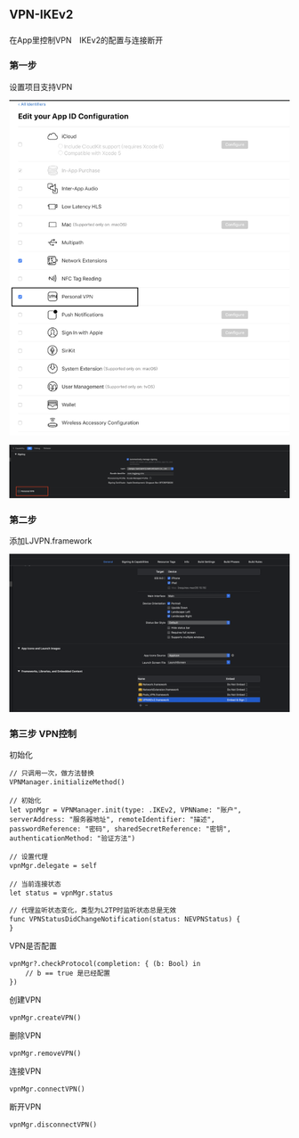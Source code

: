 ## VPN-IKEv2

###
在App里控制VPN　IKEv2的配置与连接断开

### 第一步 　

设置项目支持VPN

![Screenshot](https://raw.githubusercontent.com/ZhuGuiLei/VPN/master/img/01.png)

![Screenshot](https://raw.githubusercontent.com/ZhuGuiLei/VPN/master/img/02.png)


### 第二步 　

添加LJVPN.framework

![Screenshot](https://raw.githubusercontent.com/ZhuGuiLei/VPN/master/img/03.png)

### 第三步  VPN控制

初始化
```
// 只调用一次，做方法替换
VPNManager.initializeMethod()

// 初始化
let vpnMgr = VPNManager.init(type: .IKEv2, VPNName: "账户", serverAddress: "服务器地址", remoteIdentifier: "描述", passwordReference: "密码", sharedSecretReference: "密钥", authenticationMethod: "验证方法")

// 设置代理
vpnMgr.delegate = self

// 当前连接状态
let status = vpnMgr.status
```
```
// 代理监听状态变化，类型为L2TP时监听状态总是无效
func VPNStatusDidChangeNotification(status: NEVPNStatus) {
}
```

VPN是否配置
```
vpnMgr?.checkProtocol(completion: { (b: Bool) in
    // b == true 是已经配置
})
```

创建VPN
```
vpnMgr.createVPN()
```

删除VPN
```
vpnMgr.removeVPN()
```

连接VPN
```
vpnMgr.connectVPN()
```

断开VPN
```
vpnMgr.disconnectVPN()
```
　
